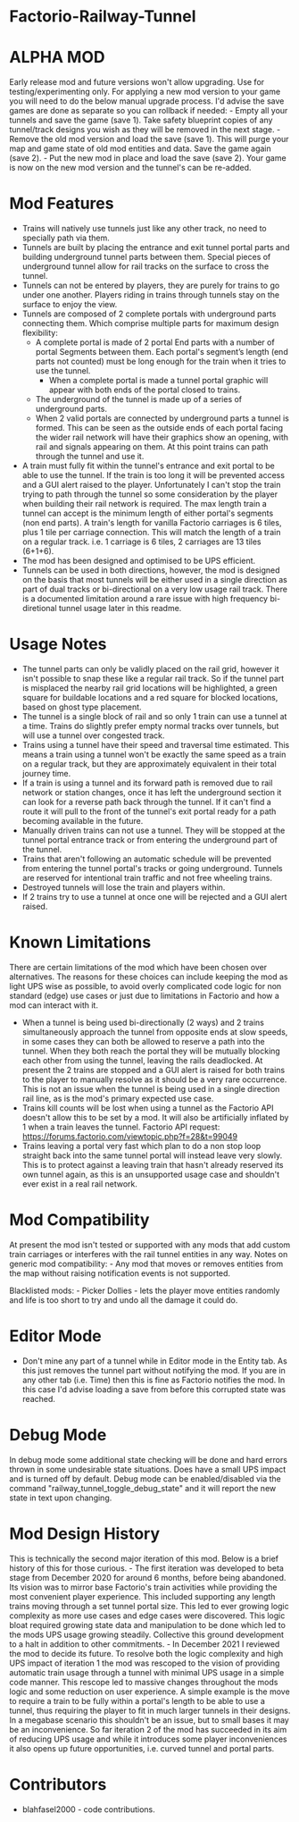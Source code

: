 # Factorio-Railway-Tunnel

ALPHA MOD
=========

Early release mod and future versions won't allow upgrading. Use for testing/experimenting only.
For applying a new mod version to your game you will need to do the below manual upgrade process. I'd advise the save games are done as separate so you can rollback if needed:
    - Empty all your tunnels and save the game (save 1). Take safety blueprint copies of any tunnel/track designs you wish as they will be removed in the next stage.
    - Remove the old mod version and load the save (save 1). This will purge your map and game state of old mod entities and data. Save the game again (save 2).
    - Put the new mod in place and load the save (save 2). Your game is now on the new mod version and the tunnel's can be re-added.


Mod Features
============

- Trains will natively use tunnels just like any other track, no need to specially path via them.
- Tunnels are built by placing the entrance and exit tunnel portal parts and building underground tunnel parts between them. Special pieces of underground tunnel allow for rail tracks on the surface to cross the tunnel.
- Tunnels can not be entered by players, they are purely for trains to go under one another. Players riding in trains through tunnels stay on the surface to enjoy the view.
- Tunnels are composed of 2 complete portals with underground parts connecting them. Which comprise multiple parts for maximum design flexibility:
    - A complete portal is made of 2 portal End parts with a number of portal Segments between them. Each portal's segment’s length (end parts not counted) must be long enough for the train when it tries to use the tunnel.
        - When a complete portal is made a tunnel portal graphic will appear with both ends of the portal closed to trains.
    - The underground of the tunnel is made up of a series of underground parts.
    - When 2 valid portals are connected by underground parts a tunnel is formed. This can be seen as the outside ends of each portal facing the wider rail network will have their graphics show an opening, with rail and signals appearing on them. At this point trains can path through the tunnel and use it.
- A train must fully fit within the tunnel's entrance and exit portal to be able to use the tunnel. If the train is too long it will be prevented access and a GUI alert raised to the player. Unfortunately I can't stop the train trying to path through the tunnel so some consideration by the player when building their rail network is required. The max length train a tunnel can accept is the minimum length of either portal's segments (non end parts). A train's length for vanilla Factorio carriages is 6 tiles, plus 1 tile per carriage connection. This will match the length of a train on a regular track. i.e. 1 carriage is 6 tiles, 2 carriages are 13 tiles (6+1+6).
- The mod has been designed and optimised to be UPS efficient.
- Tunnels can be used in both directions, however, the mod is designed on the basis that most tunnels will be either used in a single direction as part of dual tracks or bi-directional on a very low usage rail track. There is a documented limitation around a rare issue with high frequency bi-diretional tunnel usage later in this readme.


Usage Notes
===========

- The tunnel parts can only be validly placed on the rail grid, however it isn't possible to snap these like a regular rail track. So if the tunnel part is misplaced the nearby rail grid locations will be highlighted, a green square for buildable locations and a red square for blocked locations, based on ghost type placement.
- The tunnel is a single block of rail and so only 1 train can use a tunnel at a time. Trains do slightly prefer empty normal tracks over tunnels, but will use a tunnel over congested track.
- Trains using a tunnel have their speed and traversal time estimated. This means a train using a tunnel won't be exactly the same speed as a train on a regular track, but they are approximately equivalent in their total journey time.
- If a train is using a tunnel and its forward path is removed due to rail network or station changes, once it has left the underground section it can look for a reverse path back through the tunnel. If it can't find a route it will pull to the front of the tunnel's exit portal ready for a path becoming available in the future.
- Manually driven trains can not use a tunnel. They will be stopped at the tunnel portal entrance track or from entering the underground part of the tunnel.
- Trains that aren't following an automatic schedule will be prevented from entering the tunnel portal's tracks or going underground. Tunnels are reserved for intentional train traffic and not free wheeling trains.
- Destroyed tunnels will lose the train and players within.
- If 2 trains try to use a tunnel at once one will be rejected and a GUI alert raised.


Known Limitations
=================

There are certain limitations of the mod which have been chosen over alternatives. The reasons for these choices can include keeping the mod as light UPS wise as possible, to avoid overly complicated code logic for non standard (edge) use cases or just due to limitations in Factorio and how a mod can interact with it.

- When a tunnel is being used bi-directionally (2 ways) and 2 trains simultaneously approach the tunnel from opposite ends at slow speeds, in some cases they can both be allowed to reserve a path into the tunnel. When they both reach the portal they will be mutually blocking each other from using the tunnel, leaving the rails deadlocked. At present the 2 trains are stopped and a GUI alert is raised for both trains to the player to manually resolve as it should be a very rare occurrence. This is not an issue when the tunnel is being used in a single direction rail line, as is the mod's primary expected use case.
- Trains kill counts will be lost when using a tunnel as the Factorio API doesn't allow this to be set by a mod. It will also be artificially inflated by 1 when a train leaves the tunnel. Factorio API request: https://forums.factorio.com/viewtopic.php?f=28&t=99049
- Trains leaving a portal very fast which plan to do a non stop loop straight back into the same tunnel portal will instead leave very slowly. This is to protect against a leaving train that hasn't already reserved its own tunnel again, as this is an unsupported usage case and shouldn't ever exist in a real rail network.


Mod Compatibility
=================

At present the mod isn't tested or supported with any mods that add custom train carriages or interferes with the rail tunnel entities in any way.
Notes on generic mod compatibility:
    - Any mod that moves or removes entities from the map without raising notification events is not supported.

Blacklisted mods:
    - Picker Dollies - lets the player move entities randomly and life is too short to try and undo all the damage it could do.


Editor Mode
===========

- Don't mine any part of a tunnel while in Editor mode in the Entity tab. As this just removes the tunnel part without notifying the mod. If you are in any other tab (i.e. Time) then this is fine as Factorio notifies the mod. In this case I'd advise loading a save from before this corrupted state was reached.


Debug Mode
==========

In debug mode some additional state checking will be done and hard errors thrown in some undesirable state situations. Does have a small UPS impact and is turned off by default.
Debug mode can be enabled/disabled via the command "railway_tunnel_toggle_debug_state" and it will report the new state in text upon changing.


Mod Design History
==================

This is technically the second major iteration of this mod. Below is a brief history of this for those curious.
    - The first iteration was developed to beta stage from December 2020 for around 6 months, before being abandoned. Its vision was to mirror base Factorio's train activities while providing the most convenient player experience. This included supporting any length trains moving through a set tunnel portal size. This led to ever growing logic complexity as more use cases and edge cases were discovered. This logic bloat required growing state data and manipulation to be done which led to the mods UPS usage growing steadily. Collective this ground development to a halt in addition to other commitments.
    - In December 2021 I reviewed the mod to decide its future. To resolve both the logic complexity and high UPS impact of iteration 1 the mod was rescoped to the vision of providing automatic train usage through a tunnel with minimal UPS usage in a simple code manner. This rescope led to massive changes throughout the mods logic and some reduction on user experience. A simple example is the move to require a train to be fully within a portal's length to be able to use a tunnel, thus requiring the player to fit in much larger tunnels in their designs. In a megabase scenario this shouldn't be an issue, but to small bases it may be an inconvenience.
So far iteration 2 of the mod has succeeded in its aim of reducing UPS usage and while it introduces some player inconveniences it also opens up future opportunities, i.e. curved tunnel and portal parts.

Contributors
============

- blahfasel2000 - code contributions.
